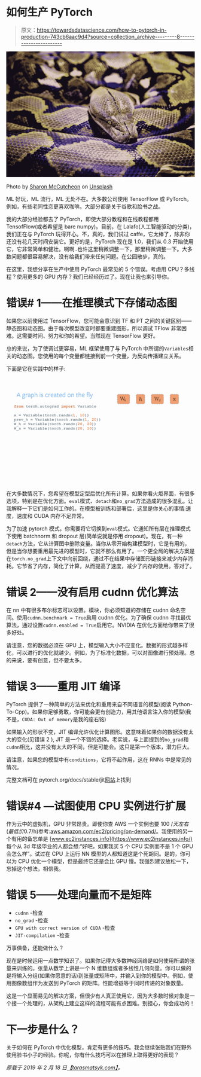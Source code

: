# 如何生产 PyTorch

> 原文：<https://towardsdatascience.com/how-to-pytorch-in-production-743cb6aac9d4?source=collection_archive---------8----------------------->

![](img/d3d9e2ff63a7e10d7236c97a564fec28.png)

Photo by [Sharon McCutcheon](https://unsplash.com/photos/3gnf1rhy2fE?utm_source=unsplash&utm_medium=referral&utm_content=creditCopyText) on [Unsplash](https://unsplash.com/?utm_source=unsplash&utm_medium=referral&utm_content=creditCopyText)

ML 好玩，ML 流行，ML 无处不在。大多数公司使用 TensorFlow 或 PyTorch。例如，有些老同性恋更喜欢咖啡。大部分都是关于谷歌和脸书之战。

我的大部分经验都去了 PyTorch，即使大部分教程和在线教程都用 TensofFlow(或者希望是 bare numpy)。目前，在 Lalafo(人工智能驱动的分类)，我们正在与 PyTorch 玩得开心。不，真的，我们试过 caffe，它太棒了，除非你还没有花几天时间安装它。更好的是，PyTorch 现在是 1.0，我们从 0.3 开始使用它，它非常简单和健壮。啊啊..也许这里稍微调整一下，那里稍微调整一下。大多数问题都很容易解决，没有给我们带来任何问题。在公园散步，真的。

在这里，我想分享在生产中使用 PyTorch 最常见的 5 个错误。考虑用 CPU？多线程？使用更多的 GPU 内存？我们已经经历过了。现在让我也来引导你。

# 错误# 1——在推理模式下存储动态图

如果您以前使用过 TensorFlow，您可能会意识到 TF 和 PT 之间的关键区别——静态图和动态图。由于每次模型改变时都要重建图形，所以调试 TFlow 非常困难。这需要时间、努力和你的希望。当然现在 TensorFlow 更好。

总的来说，为了使调试更容易，ML 框架使用了与 PyTorch 中所谓的`Variables`相关的动态图。您使用的每个变量都链接到前一个变量，为反向传播建立关系。

下面是它在实践中的样子:

![](img/87979693fb58f6dbf415df08d5ba1075.png)

在大多数情况下，您希望在模型定型后优化所有计算。如果你看火炬界面，有很多选项，特别是在优化方面。`eval`模式、`detach`和`no_grad`方法造成的很多混乱。让我解释一下它们是如何工作的。在模型被训练和部署后，这里是你关心的事情:速度，速度和 CUDA 内存不足异常。

为了加速 pytorch 模式，你需要将它切换到`eval`模式。它通知所有层在推理模式下使用 batchnorm 和 dropout 层(简单说就是停用 dropout)。现在，有一种`detach`方法，它从计算图中删除变量。当你从零开始构建模型时，它是有用的，但是当你想要重用最先进的模型时，它就不那么有用了。一个更全局的解决方案是在`torch.no_grad`上下文中向前回绕，通过不在结果中存储图形链接来减少内存消耗。它节省了内存，简化了计算，从而提高了速度，减少了内存的使用。答对了。

# 错误 2——没有启用 cudnn 优化算法

在 nn 中有很多布尔标志可以设置。模块，你必须知道的存储在 cudnn 命名空间。使用`cudnn.benchmark = True`启用 cudnn 优化。为了确保 cudnn 寻找最优算法，通过设置`cudnn.enabled = True`启用它。NVIDIA 在优化方面给你带来了很多好处。

请注意，您的数据必须在 GPU 上，模型输入大小不应变化。数据的形式越多样化，可以进行的优化就越少。例如，为了标准化数据，可以对图像进行预处理。总的来说，要有创意，但不要太多。

# 错误 3——重用 JIT 编译

PyTorch 提供了一种简单的方法来优化和重用来自不同语言的模型(阅读 Python-To-Cpp)。如果你足够勇敢，你可能会更有创造力，用其他语言注入你的模型(我不是，`CUDA: Out of memory`是我的座右铭)

如果输入的形状不变，JIT 编译允许优化计算图形。这意味着如果你的数据没有太大的变化(见错误 2 ), JIT 是一个不错的选择。老实说，与上面提到的`no_grad`和`cudnn`相比，这并没有太大的不同，但是可能会。这只是第一个版本，潜力巨大。

请注意，如果您的模型中有`conditions`，它将不起作用，这在 RNNs 中是常见的情况。

完整文档可在 pytorch.org/docs/stable/jit[网站](https://pytorch.org/docs/stable/jit.html)上找到

# 错误#4 —试图使用 CPU 实例进行扩展

作为云中的虚拟机，GPU 非常昂贵。即使你查 AWS 一个实例也要 100 $/天左右(最低价 0.7$/h)参考:[aws.amazon.com/ec2/pricing/on-demand/](https://aws.amazon.com/ec2/pricing/on-demand/)。我使用的另一个有用的备忘单是 [www.ec2instances.info](https://www.ec2instances.info/) 每个从 3d 年级毕业的人都会想:“好吧，如果我买 5 个 CPU 实例而不是 1 个 GPU 会怎么样”。试过在 CPU 上运行 NN 模型的人都知道这是个死胡同。是的，你可以为 CPU 优化一个模型，但是最终它还是会比 GPU 慢。我强烈建议放松一下，忘掉这个想法，相信我。

# 错误 5——处理向量而不是矩阵

*   `cudnn` -检查
*   `no_grad` -检查
*   `GPU with correct version of CUDA` -检查
*   `JIT-compilation` -检查

万事俱备，还能做什么？

现在是时候运用一点数学知识了。如果你记得大多数神经网络是如何使用所谓的张量来训练的。张量从数学上讲是一个 N 维数组或者多线性几何向量。你可以做的是将输入分组(如果你愿意的话)到张量或矩阵中，并输入到你的模型中。例如，使用图像数组作为发送到 PyTorch 的矩阵。性能增益等于同时传递的对象数量。

这是一个显而易见的解决方案，但很少有人真正使用它，因为大多数时候对象是一个接一个处理的，从架构上建立这样的流程可能有点困难。别担心，你会成功的！

# 下一步是什么？

关于如何在 PyTorch 中优化模型，肯定有更多的技巧。我会继续张贴我们在野外使用脸书小子的经验。你呢，你有什么技巧可以在推理上取得更好的表现？

*原载于 2019 年 2 月 18 日*[*【tarasmatsyk.com】*](https://tarasmatsyk.com/posts/4-how-to-pytorch-in-production/)*。*